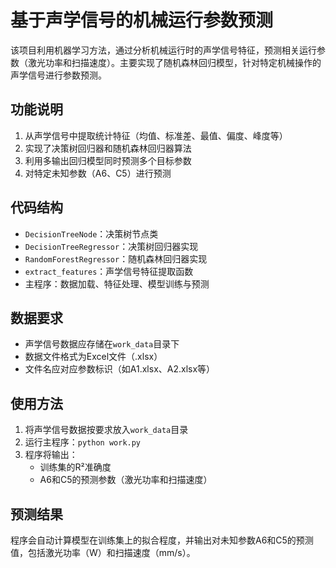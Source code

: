 # 基于声学信号的机械运行参数预测

该项目利用机器学习方法，通过分析机械运行时的声学信号特征，预测相关运行参数（激光功率和扫描速度）。主要实现了随机森林回归模型，针对特定机械操作的声学信号进行参数预测。

## 功能说明

1. 从声学信号中提取统计特征（均值、标准差、最值、偏度、峰度等）
2. 实现了决策树回归器和随机森林回归器算法
3. 利用多输出回归模型同时预测多个目标参数
4. 对特定未知参数（A6、C5）进行预测

## 代码结构

- `DecisionTreeNode`：决策树节点类
- `DecisionTreeRegressor`：决策树回归器实现
- `RandomForestRegressor`：随机森林回归器实现
- `extract_features`：声学信号特征提取函数
- 主程序：数据加载、特征处理、模型训练与预测

## 数据要求

- 声学信号数据应存储在`work_data`目录下
- 数据文件格式为Excel文件（.xlsx）
- 文件名应对应参数标识（如A1.xlsx、A2.xlsx等）

## 使用方法

1. 将声学信号数据按要求放入`work_data`目录
2. 运行主程序：`python work.py`
3. 程序将输出：
   - 训练集的R²准确度
   - A6和C5的预测参数（激光功率和扫描速度）

## 预测结果

程序会自动计算模型在训练集上的拟合程度，并输出对未知参数A6和C5的预测值，包括激光功率（W）和扫描速度（mm/s）。
